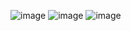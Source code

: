 
![image](https://user-images.githubusercontent.com/125437452/221759138-0e3c8952-13e0-4fee-8978-5b26bafefcbf.png)
![image](https://user-images.githubusercontent.com/125437452/221759203-79e88a43-7ecc-4d5d-8410-b1a7ec54c8c0.png)
![image](https://user-images.githubusercontent.com/125437452/221759273-7e36f9d2-38e6-4074-a1fa-919cf512b8d0.png)


